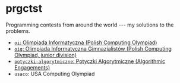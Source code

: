 # prgctst

Programming contests from around the world --- my solutions to the problems.

* [`oi`: Olimpiada Informatyczna (Polish Computing Olympiad)](http://oi.edu.pl/)
* [`oig`: Olimpiada Informatyczna Gimnazjalistów (Polish Computing Olympiad, junior division)](http://oig.edu.pl/)
* [`potyczki-algorytmiczne`: Potyczki Algorytmiczne (Algorithmic Engagements)](http://potyczki.mimuw.edu.pl/)
* `usaco`: USA Computing Olympiad
